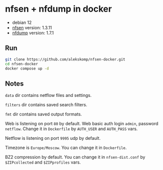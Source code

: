 # nfsen + nfdump in docker

* debian 12
* [nfsen](https://github.com/phaag/nfsen) version: 1.3.11
* [nfdump](https://github.com/phaag/nfdump) version: 1.7.1

## Run

```bash
git clone https://github.com/alekskomp/nfsen-docker.git
cd nfsen-docker
docker compose up -d
```

## Notes

`data` dir contains netflow files and settings.

`filters` dir contains saved search filters.

`fmt` dir contains saved output formats.

Web is listening on port `80` by default. Web basic auth login `admin`, password `netflow`. Change it in `Dockerfile` by `AUTH_USER` and `AUTH_PASS` vars.

Netflow is listening on port `9995` udp by default.

Timezone is `Europe/Moscow`. You can change it in `Dockerfile`.

BZ2 compression by default. You can change it in `nfsen-dist.conf` by `$ZIPcollected` and `$ZIPprofiles` vars.
